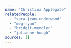 ```yaml
---
name: "Christina Applegate"
relatedPeople:
  - "sara-jean-underwood"
  - "meg-ryan"
  - "bridgit-mendler"
  - "julianne-hough"
sources: []
---
```


